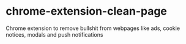 # chrome-extension-clean-page
Chrome extension to remove bullshit from webpages like ads, cookie notices, modals and push notifications
